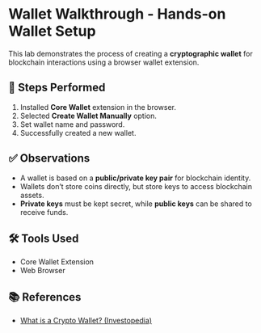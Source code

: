 # Wallet Walkthrough - Hands-on Wallet Setup 

This lab demonstrates the process of creating a **cryptographic wallet** for blockchain interactions using a browser wallet extension.

## 📌 Steps Performed
1. Installed **Core Wallet** extension in the browser.  
2. Selected **Create Wallet Manually** option.  
3. Set wallet name and password.  
4. Successfully created a new wallet.  

## ✅ Observations
- A wallet is based on a **public/private key pair** for blockchain identity.  
- Wallets don’t store coins directly, but store keys to access blockchain assets.  
- **Private keys** must be kept secret, while **public keys** can be shared to receive funds.  

## 🛠️ Tools Used
- Core Wallet Extension  
- Web Browser  

## 📚 References
- [What is a Crypto Wallet? (Investopedia)](https://www.investopedia.com/terms/c/cryptocurrency-wallet.asp)  

